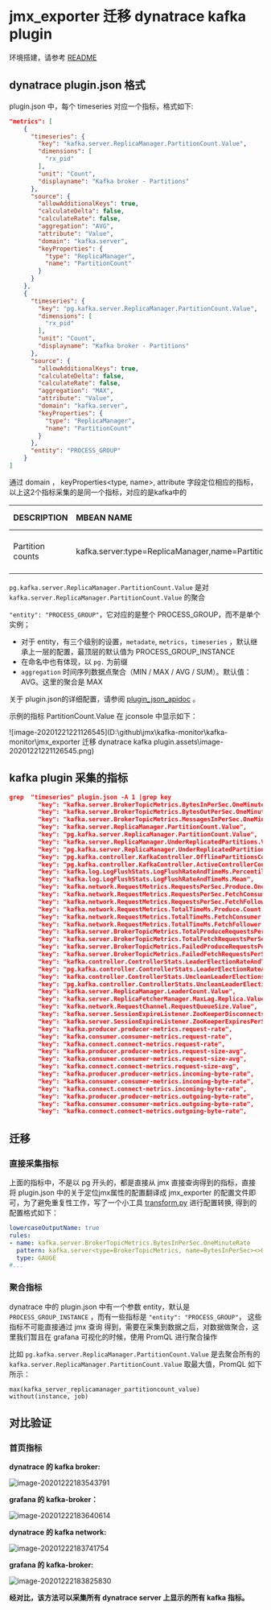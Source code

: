 # jmx_exporter 迁移 dynatrace kafka plugin

环境搭建，请参考 [README](README.md)

## dynatrace plugin.json 格式

plugin.json 中，每个 timeseries 对应一个指标，格式如下:

```json
"metrics": [
    {
      "timeseries": {
        "key": "kafka.server.ReplicaManager.PartitionCount.Value",
        "dimensions": [
          "rx_pid"
        ],
        "unit": "Count",
        "displayname": "Kafka broker - Partitions"
      },
      "source": {
        "allowAdditionalKeys": true,
        "calculateDelta": false,
        "calculateRate": false,
        "aggregation": "AVG",
        "attribute": "Value",
        "domain": "kafka.server",
        "keyProperties": {
          "type": "ReplicaManager",
          "name": "PartitionCount"
        }
      }
    },
    {
      "timeseries": {
        "key": "pg.kafka.server.ReplicaManager.PartitionCount.Value",
        "dimensions": [
          "rx_pid"
        ],
        "unit": "Count",
        "displayname": "Kafka broker - Partitions"
      },
      "source": {
        "allowAdditionalKeys": true,
        "calculateDelta": false,
        "calculateRate": false,
        "aggregation": "MAX",
        "attribute": "Value",
        "domain": "kafka.server",
        "keyProperties": {
          "type": "ReplicaManager",
          "name": "PartitionCount"
        }
      },
      "entity": "PROCESS_GROUP"
    }
]    
```

通过   domain ， keyProperties<type, name>,   attribute    字段定位相应的指标，以上这2个指标采集的是同一个指标，对应的是kafka中的

| DESCRIPTION      | MBEAN NAME                                           | NORMAL VALUE               |
| :--------------- | :--------------------------------------------------- | :------------------------- |
| Partition counts | kafka.server:type=ReplicaManager,name=PartitionCount | mostly even across brokers |

`pg.kafka.server.ReplicaManager.PartitionCount.Value` 是对  `kafka.server.ReplicaManager.PartitionCount.Value` 的聚合

`"entity": "PROCESS_GROUP"`，它对应的是整个 PROCESS_GROUP，而不是单个实例；

- 对于  entity，有三个级别的设置，`metadate`, `metrics`，`timeseries` ，默认继承上一层的配置，最顶层的默认值为 PROCESS_GROUP_INSTANCE
- 在命名中也有体现，以 `pg.` 为前缀
- `aggregation`  时间序列数据点聚合（MIN / MAX / AVG / SUM）。默认值：AVG。这里的聚合是 MAX

关于 plugin.json的详细配置，请参阅 [plugin_json_apidoc](https://dynatrace.github.io/plugin-sdk/api/plugin_json_apidoc.html) 。

示例的指标  PartitionCount.Value 在 jconsole 中显示如下：

![image-20201221221126545](D:\github\jmx\kafka-monitor\kafka-monitor\jmx_exporter 迁移 dynatrace kafka plugin.assets\image-20201221221126545.png)



## kafka plugin 采集的指标

```json
grep  "timeseries" plugin.json -A 1 |grep key
        "key": "kafka.server.BrokerTopicMetrics.BytesInPerSec.OneMinuteRate",
        "key": "kafka.server.BrokerTopicMetrics.BytesOutPerSec.OneMinuteRate",
        "key": "kafka.server.BrokerTopicMetrics.MessagesInPerSec.OneMinuteRate",
        "key": "kafka.server.ReplicaManager.PartitionCount.Value",
        "key": "pg.kafka.server.ReplicaManager.PartitionCount.Value",
        "key": "kafka.server.ReplicaManager.UnderReplicatedPartitions.Value",
        "key": "pg.kafka.server.ReplicaManager.UnderReplicatedPartitions.Value",
        "key": "pg.kafka.controller.KafkaController.OfflinePartitionsCount.Value",
        "key": "pg.kafka.controller.KafkaController.ActiveControllerCount.Value",
        "key": "kafka.log.LogFlushStats.LogFlushRateAndTimeMs.Percentile95th",
        "key": "kafka.log.LogFlushStats.LogFlushRateAndTimeMs.Mean",
        "key": "kafka.network.RequestMetrics.RequestsPerSec.Produce.OneMinuteRate.request",
        "key": "kafka.network.RequestMetrics.RequestsPerSec.FetchConsumer.OneMinuteRate.request",
        "key": "kafka.network.RequestMetrics.RequestsPerSec.FetchFollower.OneMinuteRate.request",
        "key": "kafka.network.RequestMetrics.TotalTimeMs.Produce.Count.request",
        "key": "kafka.network.RequestMetrics.TotalTimeMs.FetchConsumer.Count.request",
        "key": "kafka.network.RequestMetrics.TotalTimeMs.FetchFollower.Count.request",
        "key": "kafka.server.BrokerTopicMetrics.TotalProduceRequestsPerSec.OneMinuteRate",
        "key": "kafka.server.BrokerTopicMetrics.TotalFetchRequestsPerSec.OneMinuteRate",
        "key": "kafka.server.BrokerTopicMetrics.FailedProduceRequestsPerSec.OneMinuteRate",
        "key": "kafka.server.BrokerTopicMetrics.FailedFetchRequestsPerSec.OneMinuteRate",
        "key": "kafka.controller.ControllerStats.LeaderElectionRateAndTimeMs.OneMinuteRate",
        "key": "pg.kafka.controller.ControllerStats.LeaderElectionRateAndTimeMs.OneMinuteRate",
        "key": "kafka.controller.ControllerStats.UncleanLeaderElectionsPerSec.OneMinuteRate",
        "key": "pg.kafka.controller.ControllerStats.UncleanLeaderElectionsPerSec.OneMinuteRate",
        "key": "kafka.server.ReplicaManager.LeaderCount.Value",
        "key": "kafka.server.ReplicaFetcherManager.MaxLag.Replica.Value",
        "key": "kafka.network.RequestChannel.RequestQueueSize.Value",
        "key": "kafka.server.SessionExpireListener.ZooKeeperDisconnectsPerSec.OneMinuteRate",
        "key": "kafka.server.SessionExpireListener.ZooKeeperExpiresPerSec.OneMinuteRate",
        "key": "kafka.producer.producer-metrics.request-rate",
        "key": "kafka.consumer.consumer-metrics.request-rate",
        "key": "kafka.connect.connect-metrics.request-rate",
        "key": "kafka.producer.producer-metrics.request-size-avg",
        "key": "kafka.consumer.consumer-metrics.request-size-avg",
        "key": "kafka.connect.connect-metrics.request-size-avg",
        "key": "kafka.producer.producer-metrics.incoming-byte-rate",
        "key": "kafka.consumer.consumer-metrics.incoming-byte-rate",
        "key": "kafka.connect.connect-metrics.incoming-byte-rate",
        "key": "kafka.producer.producer-metrics.outgoing-byte-rate",
        "key": "kafka.consumer.consumer-metrics.outgoing-byte-rate",
        "key": "kafka.connect.connect-metrics.outgoing-byte-rate",
```

## 迁移

### 直接采集指标

上面的指标中，不是以 pg 开头的，都是直接从 jmx 直接查询得到的指标，直接将 plugin.json 中的关于定位jmx属性的配置翻译成 jmx_exporter 的配置文件即可，为了避免重复性工作，写了一个小工具  [transform.py](tools/transform.py)  进行配置转换, 得到的配置格式如下：

```yaml
lowercaseOutputName: true
rules:
- name: kafka.server.BrokerTopicMetrics.BytesInPerSec.OneMinuteRate
  pattern: kafka.server<type=BrokerTopicMetrics, name=BytesInPerSec><>OneMinuteRate
  type: GAUGE
#...
```

### 聚合指标

dynatrace 中的 plugin.json 中有一个参数 entity，默认是  `PROCESS_GROUP_INSTANCE` ，而有一些指标是 `"entity": "PROCESS_GROUP"`， 这些指标不可能直接通过 jmx 查询 得到，需要在采集到数据之后，对数据做聚合，这里我们暂且在 grafana 可视化的时候，使用 PromQL 进行聚合操作

比如   `pg.kafka.server.ReplicaManager.PartitionCount.Value`  是去聚合所有的 `kafka.server.ReplicaManager.PartitionCount.Value` 取最大值，PromQL 如下所示：

```
max(kafka_server_replicamanager_partitioncount_value) without(instance, job)
```



## 对比验证

### 首页指标

**dynatrace 的 kafka broker:**

![image-20201222183543791](jmx_exporter迁移dynatrace_kafka_plugin.assets\image-20201222183543791.png)

**grafana 的 kafka-broker：**

![image-20201222183640614](jmx_exporter迁移dynatrace_kafka_plugin.assets\image-20201222183640614.png)

**dynatrace 的 kafka network:**

![image-20201222183741754](jmx_exporter迁移dynatrace_kafka_plugin.assets\image-20201222183741754.png)

**grafana 的 kafka-broker:**

![image-20201222183825830](jmx_exporter迁移dynatrace_kafka_plugin.assets\image-20201222183825830.png)



**经对比，该方法可以采集所有 dynatrace server 上显示的所有 kafka 指标。**